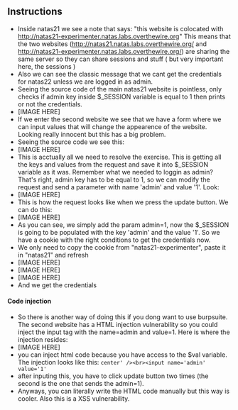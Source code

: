 ## Instructions

- Inside natas21 we see a note that says: "this website is colocated with http://natas21-experimenter.natas.labs.overthewire.org"
This means that the two websites (http://natas21.natas.labs.overthewire.org/ and http://natas21-experimenter.natas.labs.overthewire.org/) are sharing the same server so they can share sessions and stuff ( but very important here, the sessions )
- Also we can see the classic message that we cant get the credentials for natas22 unless we are logged in as admin.
- Seeing the source code of the main natas21 website is pointless, only checks if admin key inside \$_SESSION variable is equal to 1 then prints or not the credentials.
- [IMAGE HERE]
- If we enter the second website we see that we have a form where we can input values that will change the appearence of the website. Looking really innocent but this has a big problem.
- Seeing the source code we see this:
- [IMAGE HERE]
- This is acctually all we need to resolve the exercise. This is getting all the keys and values from the request and save it into \$_SESSION variable as it was. Remember what we needed to loggin as admin? That's right, admin key has to be equal to 1, so we can modify the request and send a parameter with name 'admin' and value '1'. Look:
- [IMAGE HERE]
- This is how the request looks like when we press the update button. We can do this:
- [IMAGE HERE]
- As you can see, we simply add the param admin=1, now the \$_SESSION is going to be populated with the key 'admin' and the value '1'. So we have a cookie with the right conditions to get the credentials now.
- We only need to copy the cookie from "natas21-experimenter", paste it in "natas21" and refresh
- [IMAGE HERE]
- [IMAGE HERE]
- [IMAGE HERE]
- And we get the credentials
#### Code injection
- So there is another way of doing this if you dong want to use burpsuite. The second website has a HTML injection vulnerability so you could inject the input tag with the name=admin and value=1. Here is where the injection resides:
- [IMAGE HERE]
- you can inject html code because you have access to the \$val variable. The injection looks like this: `center' /><br><input name='admin' value='1'`
- after inputing this, you have to click update button two times (the second is the one that sends the admin=1).
- Anyways, you can literally write the HTML code manually but this way is cooler. Also this is a XSS vulnerability.